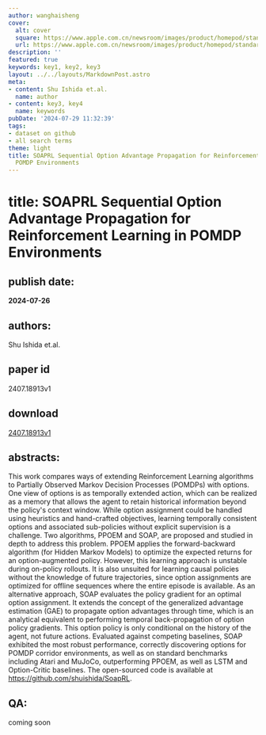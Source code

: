 ```yaml
---
author: wanghaisheng
cover:
  alt: cover
  square: https://www.apple.com.cn/newsroom/images/product/homepod/standard/Apple-HomePod-hero-230118_big.jpg.large_2x.jpg
  url: https://www.apple.com.cn/newsroom/images/product/homepod/standard/Apple-HomePod-hero-230118_big.jpg.large_2x.jpg
description: ''
featured: true
keywords: key1, key2, key3
layout: ../../layouts/MarkdownPost.astro
meta:
- content: Shu Ishida et.al.
  name: author
- content: key3, key4
  name: keywords
pubDate: '2024-07-29 11:32:39'
tags:
- dataset on github
- all search terms
theme: light
title: SOAPRL Sequential Option Advantage Propagation for Reinforcement Learning in
  POMDP Environments
---
```


# title: SOAPRL Sequential Option Advantage Propagation for Reinforcement Learning in POMDP Environments 
## publish date: 
**2024-07-26** 
## authors: 
  Shu Ishida et.al. 
## paper id
2407.18913v1
## download
[2407.18913v1](http://arxiv.org/abs/2407.18913v1)
## abstracts:
This work compares ways of extending Reinforcement Learning algorithms to Partially Observed Markov Decision Processes (POMDPs) with options. One view of options is as temporally extended action, which can be realized as a memory that allows the agent to retain historical information beyond the policy's context window. While option assignment could be handled using heuristics and hand-crafted objectives, learning temporally consistent options and associated sub-policies without explicit supervision is a challenge. Two algorithms, PPOEM and SOAP, are proposed and studied in depth to address this problem. PPOEM applies the forward-backward algorithm (for Hidden Markov Models) to optimize the expected returns for an option-augmented policy. However, this learning approach is unstable during on-policy rollouts. It is also unsuited for learning causal policies without the knowledge of future trajectories, since option assignments are optimized for offline sequences where the entire episode is available. As an alternative approach, SOAP evaluates the policy gradient for an optimal option assignment. It extends the concept of the generalized advantage estimation (GAE) to propagate option advantages through time, which is an analytical equivalent to performing temporal back-propagation of option policy gradients. This option policy is only conditional on the history of the agent, not future actions. Evaluated against competing baselines, SOAP exhibited the most robust performance, correctly discovering options for POMDP corridor environments, as well as on standard benchmarks including Atari and MuJoCo, outperforming PPOEM, as well as LSTM and Option-Critic baselines. The open-sourced code is available at https://github.com/shuishida/SoapRL.
## QA:
coming soon

